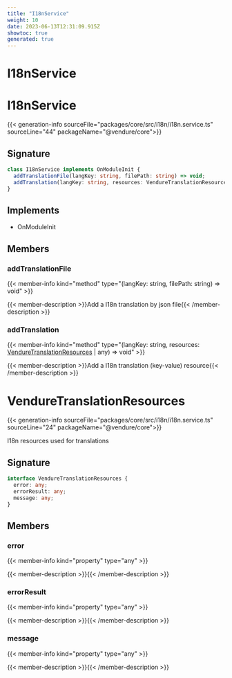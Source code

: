 ```yaml
---
title: "I18nService"
weight: 10
date: 2023-06-13T12:31:09.915Z
showtoc: true
generated: true
---
```

<!-- This file was generated from the Vendure source. Do not modify. Instead, re-run the "docs:build" script -->

# I18nService
<div class="symbol">


# I18nService

{{< generation-info sourceFile="packages/core/src/i18n/i18n.service.ts" sourceLine="44" packageName="@vendure/core">}}



## Signature

```TypeScript
class I18nService implements OnModuleInit {
  addTranslationFile(langKey: string, filePath: string) => void;
  addTranslation(langKey: string, resources: VendureTranslationResources | any) => void;
}
```
## Implements

 * OnModuleInit


## Members

### addTranslationFile

{{< member-info kind="method" type="(langKey: string, filePath: string) => void"  >}}

{{< member-description >}}Add a I18n translation by json file{{< /member-description >}}

### addTranslation

{{< member-info kind="method" type="(langKey: string, resources: <a href='/typescript-api/common/i18n-service#venduretranslationresources'>VendureTranslationResources</a> | any) => void"  >}}

{{< member-description >}}Add a I18n translation (key-value) resource{{< /member-description >}}


</div>
<div class="symbol">


# VendureTranslationResources

{{< generation-info sourceFile="packages/core/src/i18n/i18n.service.ts" sourceLine="24" packageName="@vendure/core">}}

I18n resources used for translations

## Signature

```TypeScript
interface VendureTranslationResources {
  error: any;
  errorResult: any;
  message: any;
}
```
## Members

### error

{{< member-info kind="property" type="any"  >}}

{{< member-description >}}{{< /member-description >}}

### errorResult

{{< member-info kind="property" type="any"  >}}

{{< member-description >}}{{< /member-description >}}

### message

{{< member-info kind="property" type="any"  >}}

{{< member-description >}}{{< /member-description >}}


</div>
